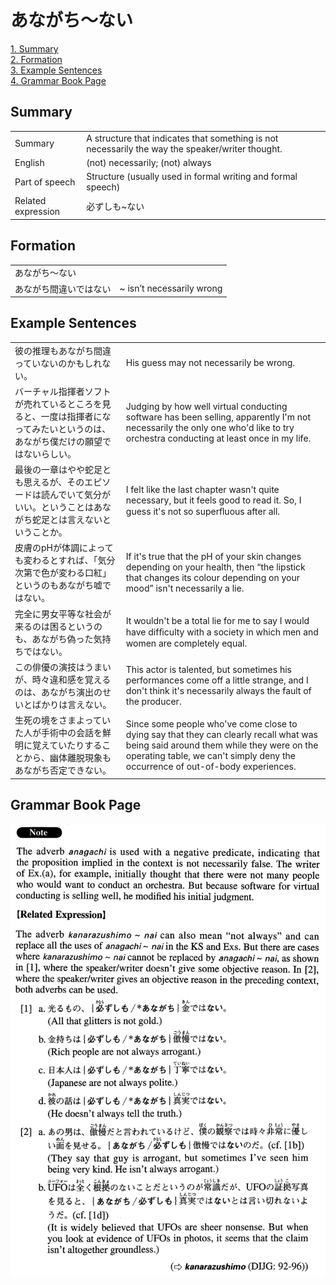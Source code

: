 # あながち～ない

[1. Summary](#summary)<br>
[2. Formation](#formation)<br>
[3. Example Sentences](#example-sentences)<br>
[4. Grammar Book Page](#grammar-book-page)<br>


## Summary

<table><tr>   <td>Summary</td>   <td>A structure that indicates that something is not necessarily the way the speaker/writer thought.</td></tr><tr>   <td>English</td>   <td>(not) necessarily; (not) always</td></tr><tr>   <td>Part of speech</td>   <td>Structure (usually used in formal writing and formal speech)</td></tr><tr>   <td>Related expression</td>   <td>必ずしも~ない</td></tr></table>

## Formation

<table class="table"><tbody><tr class="tr head"><td class="td"><span class="concept">あながち</span><span>～</span><span class="concept">ない</span></td><td class="td"><span class="concept"></span></td></tr><tr class="tr"><td class="td"><span class="concept">あながち</span><span>間違いでは</span><span class="concept">ない</span></td><td class="td"><span>~ isn’t necessarily wrong</span></td></tr></tbody></table>

## Example Sentences

<table><tr>   <td>彼の推理もあながち間違っていないのかもしれない。</td>   <td>His guess may not necessarily be wrong.</td></tr><tr>   <td>バーチャル指揮者ソフトが売れているところを見ると、一度は指揮者になってみたいというのは、あながち僕だけの願望ではないらしい。</td>   <td>Judging by how well virtual conducting software has been selling, apparently I'm not necessarily the only one who'd like to try orchestra conducting at least once in my life.</td></tr><tr>   <td>最後の一章はやや蛇足とも思えるが、そのエピソードは読んでいて気分がいい。ということはあながち蛇足とは言えないということか。</td>   <td>I felt like the last chapter wasn't quite necessary, but it feels good to read it. So, I guess it's not so superﬂuous after all.</td></tr><tr>   <td>皮膚のpHが体調によっても変わるとすれば、「気分次第で色が変わる口紅」というのもあながち嘘ではない。</td>   <td>If it's true that the pH of your skin changes depending on your health, then &ldquo;the lipstick that changes its colour depending on your mood&rdquo; isn't necessarily a lie.</td></tr><tr>   <td>完全に男女平等な社会が来るのは困るというのも、あながち偽った気持ちではない。</td>   <td>It wouldn't be a total lie for me to say I would have difﬁculty with a society in which men and women are completely equal.</td></tr><tr>   <td>この俳優の演技はうまいが、時々違和感を覚えるのは、あながち演出のせいとばかりは言えない。</td>   <td>This actor is talented, but sometimes his performances come off a little strange, and I don't think it's necessarily always the fault of the producer.</td></tr><tr>   <td>生死の境をさまよっていた人が手術中の会話を鮮明に覚えていたりすることから、幽体離脱現象もあながち否定できない。</td>   <td>Since some people who've come close to dying say that they can clearly recall what was being said around them while they were on the operating table, we can't simply deny the occurrence of out-of-body experiences.</td></tr></table>

## Grammar Book Page

![](../img/Advancedあながち～ない.png)

